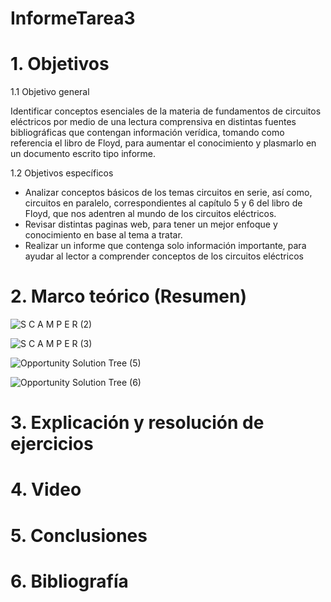 # InformeTarea3
# 1. Objetivos

1.1 Objetivo general

Identificar conceptos esenciales de la materia de fundamentos de circuitos eléctricos por medio de una lectura comprensiva en distintas fuentes bibliográficas que contengan información verídica, tomando como referencia el libro de Floyd, para aumentar el conocimiento y plasmarlo en un documento escrito tipo informe.

1.2 Objetivos específicos

* Analizar conceptos básicos de los temas circuitos en serie, así como, circuitos en paralelo, correspondientes al capítulo 5 y 6 del libro de Floyd, que nos adentren al mundo de los circuitos eléctricos.
* Revisar distintas paginas web, para tener un mejor enfoque y conocimiento en base al tema a tratar.
* Realizar un informe que contenga solo información importante, para ayudar al lector a comprender conceptos de los circuitos eléctricos

# 2. Marco teórico (Resumen)

![S C A M P E R  (2)](https://user-images.githubusercontent.com/105715717/172083514-cf46a6cb-ea77-4e1e-9a4e-9642761939f3.jpg)

![S C A M P E R  (3)](https://user-images.githubusercontent.com/105715717/172083527-c0226ead-e6a0-459a-9d3a-bf3da7c141db.jpg)

![Opportunity Solution Tree (5)](https://user-images.githubusercontent.com/105715717/172083540-fda60719-4b40-4e8a-b119-61a4ba3d0181.jpg)

![Opportunity Solution Tree (6)](https://user-images.githubusercontent.com/105715717/172083558-f13e86bd-ffdb-49af-a480-297a27cd3eb2.jpg)

# 3. Explicación y resolución de ejercicios



# 4. Video



# 5. Conclusiones



# 6. Bibliografía

